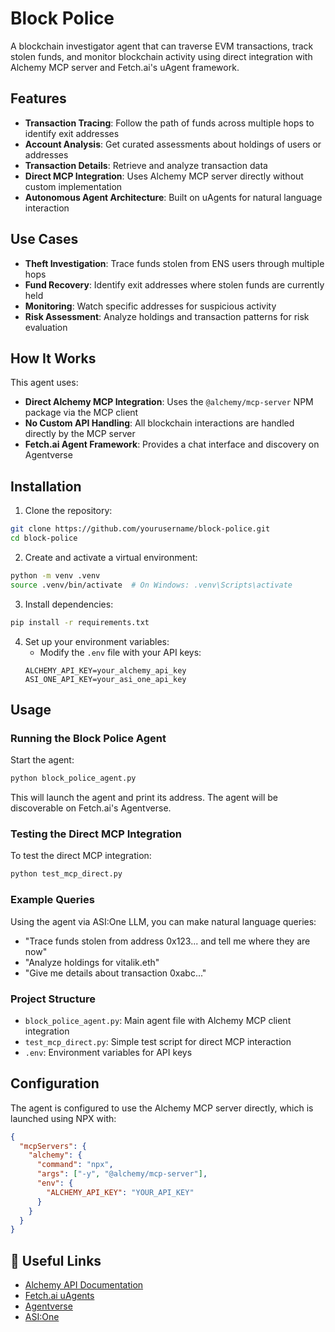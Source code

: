 # Block Police

A blockchain investigator agent that can traverse EVM transactions, track stolen funds, and monitor blockchain activity using direct integration with Alchemy MCP server and Fetch.ai's uAgent framework.

## Features

- **Transaction Tracing**: Follow the path of funds across multiple hops to identify exit addresses
- **Account Analysis**: Get curated assessments about holdings of
  users or addresses
- **Transaction Details**: Retrieve and analyze transaction data
- **Direct MCP Integration**: Uses Alchemy MCP server directly without custom implementation
- **Autonomous Agent Architecture**: Built on uAgents for natural language interaction

## Use Cases

- **Theft Investigation**: Trace funds stolen from ENS users through multiple hops
- **Fund Recovery**: Identify exit addresses where stolen funds are currently held
- **Monitoring**: Watch specific addresses for suspicious activity
- **Risk Assessment**: Analyze holdings and transaction patterns for risk evaluation

## How It Works

This agent uses:

- **Direct Alchemy MCP Integration**: Uses the `@alchemy/mcp-server` NPM package via the MCP client
- **No Custom API Handling**: All blockchain interactions are handled directly by the MCP server
- **Fetch.ai Agent Framework**: Provides a chat interface and discovery on Agentverse

## Installation

1. Clone the repository:

```bash
git clone https://github.com/yourusername/block-police.git
cd block-police
```

2. Create and activate a virtual environment:

```bash
python -m venv .venv
source .venv/bin/activate  # On Windows: .venv\Scripts\activate
```

3. Install dependencies:

```bash
pip install -r requirements.txt
```

4. Set up your environment variables:
   - Modify the `.env` file with your API keys:
   ```
   ALCHEMY_API_KEY=your_alchemy_api_key
   ASI_ONE_API_KEY=your_asi_one_api_key
   ```

## Usage

### Running the Block Police Agent

Start the agent:

```bash
python block_police_agent.py
```

This will launch the agent and print its address. The agent will be discoverable on Fetch.ai's Agentverse.

### Testing the Direct MCP Integration

To test the direct MCP integration:

```bash
python test_mcp_direct.py
```

### Example Queries

Using the agent via ASI:One LLM, you can make natural language queries:

- "Trace funds stolen from address 0x123... and tell me where they are now"
- "Analyze holdings for vitalik.eth"
- "Give me details about transaction 0xabc..."

### Project Structure

- `block_police_agent.py`: Main agent file with Alchemy MCP client integration
- `test_mcp_direct.py`: Simple test script for direct MCP interaction
- `.env`: Environment variables for API keys

## Configuration

The agent is configured to use the Alchemy MCP server directly, which is launched using NPX with:

```json
{
  "mcpServers": {
    "alchemy": {
      "command": "npx",
      "args": ["-y", "@alchemy/mcp-server"],
      "env": {
        "ALCHEMY_API_KEY": "YOUR_API_KEY"
      }
    }
  }
}
```

## 🔗 Useful Links

- [Alchemy API Documentation](https://www.alchemy.com/docs/alchemy-mcp-server)
- [Fetch.ai uAgents](https://innovationlab.fetch.ai/resources/docs/examples/chat-protocol/asi-compatible-uagents)
- [Agentverse](https://agentverse.ai/)
- [ASI:One](https://asi1.ai/)
